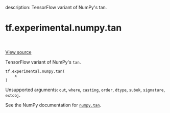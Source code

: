 description: TensorFlow variant of NumPy's tan.

<div itemscope itemtype="http://developers.google.com/ReferenceObject">
<meta itemprop="name" content="tf.experimental.numpy.tan" />
<meta itemprop="path" content="Stable" />
</div>

# tf.experimental.numpy.tan

<!-- Insert buttons and diff -->

<table class="tfo-notebook-buttons tfo-api nocontent" align="left">

</table>

<a target="_blank" class="external" href="/code/stable/tensorflow/python/ops/numpy_ops/np_math_ops.py">View source</a>



TensorFlow variant of NumPy's `tan`.

<pre class="devsite-click-to-copy prettyprint lang-py tfo-signature-link">
<code>tf.experimental.numpy.tan(
    x
)
</code></pre>



<!-- Placeholder for "Used in" -->

Unsupported arguments: `out`, `where`, `casting`, `order`, `dtype`, `subok`, `signature`, `extobj`.

See the NumPy documentation for [`numpy.tan`](https://numpy.org/doc/1.16/reference/generated/numpy.tan.html).